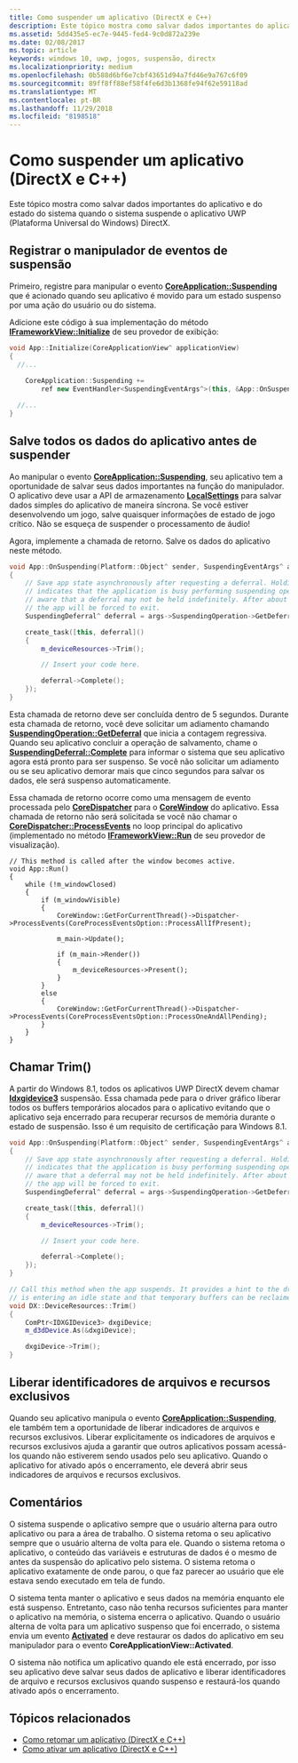 ```yaml
---
title: Como suspender um aplicativo (DirectX e C++)
description: Este tópico mostra como salvar dados importantes do aplicativo e do estado do sistema quando o sistema suspende o aplicativo UWP (Plataforma Universal do Windows) DirectX.
ms.assetid: 5dd435e5-ec7e-9445-fed4-9c0d872a239e
ms.date: 02/08/2017
ms.topic: article
keywords: windows 10, uwp, jogos, suspensão, directx
ms.localizationpriority: medium
ms.openlocfilehash: 0b588d6bf6e7cbf43651d94a7fd46e9a767c6f09
ms.sourcegitcommit: 89ff8ff88ef58f4fe6d3b1368fe94f62e59118ad
ms.translationtype: MT
ms.contentlocale: pt-BR
ms.lasthandoff: 11/29/2018
ms.locfileid: "8198518"
---
```

# <a name="how-to-suspend-an-app-directx-and-c"></a>Como suspender um aplicativo (DirectX e C++)



Este tópico mostra como salvar dados importantes do aplicativo e do estado do sistema quando o sistema suspende o aplicativo UWP (Plataforma Universal do Windows) DirectX.

## <a name="register-the-suspending-event-handler"></a>Registrar o manipulador de eventos de suspensão


Primeiro, registre para manipular o evento [**CoreApplication::Suspending**](https://msdn.microsoft.com/library/windows/apps/br205860) que é acionado quando seu aplicativo é movido para um estado suspenso por uma ação do usuário ou do sistema.

Adicione este código à sua implementação do método [**IFrameworkView::Initialize**](https://msdn.microsoft.com/library/windows/apps/hh700495) de seu provedor de exibição:

```cpp
void App::Initialize(CoreApplicationView^ applicationView)
{
  //...
  
    CoreApplication::Suspending +=
        ref new EventHandler<SuspendingEventArgs^>(this, &App::OnSuspending);

  //...
}
```

## <a name="save-any-app-data-before-suspending"></a>Salve todos os dados do aplicativo antes de suspender


Ao manipular o evento [**CoreApplication::Suspending**](https://msdn.microsoft.com/library/windows/apps/br205860), seu aplicativo tem a oportunidade de salvar seus dados importantes na função do manipulador. O aplicativo deve usar a API de armazenamento [**LocalSettings**](https://msdn.microsoft.com/library/windows/apps/br241622) para salvar dados simples do aplicativo de maneira síncrona. Se você estiver desenvolvendo um jogo, salve quaisquer informações de estado de jogo crítico. Não se esqueça de suspender o processamento de áudio!

Agora, implemente a chamada de retorno. Salve os dados do aplicativo neste método.

```cpp
void App::OnSuspending(Platform::Object^ sender, SuspendingEventArgs^ args)
{
    // Save app state asynchronously after requesting a deferral. Holding a deferral
    // indicates that the application is busy performing suspending operations. Be
    // aware that a deferral may not be held indefinitely. After about five seconds,
    // the app will be forced to exit.
    SuspendingDeferral^ deferral = args->SuspendingOperation->GetDeferral();

    create_task([this, deferral]()
    {
        m_deviceResources->Trim();

        // Insert your code here.

        deferral->Complete();
    });
}
```

Esta chamada de retorno deve ser concluída dentro de 5 segundos. Durante esta chamada de retorno, você deve solicitar um adiamento chamando [**SuspendingOperation::GetDeferral**](https://msdn.microsoft.com/library/windows/apps/br224690) que inicia a contagem regressiva. Quando seu aplicativo concluir a operação de salvamento, chame o [**SuspendingDeferral::Complete**](https://msdn.microsoft.com/library/windows/apps/br224685) para informar o sistema que seu aplicativo agora está pronto para ser suspenso. Se você não solicitar um adiamento ou se seu aplicativo demorar mais que cinco segundos para salvar os dados, ele será suspenso automaticamente.

Essa chamada de retorno ocorre como uma mensagem de evento processada pelo [**CoreDispatcher**](https://msdn.microsoft.com/library/windows/apps/br208211) para o [**CoreWindow**](https://msdn.microsoft.com/library/windows/apps/br208225) do aplicativo. Essa chamada de retorno não será solicitada se você não chamar o [**CoreDispatcher::ProcessEvents**](https://msdn.microsoft.com/library/windows/apps/br208215) no loop principal do aplicativo (implementado no método [**IFrameworkView::Run**](https://msdn.microsoft.com/library/windows/apps/hh700505) de seu provedor de visualização).

``` syntax
// This method is called after the window becomes active.
void App::Run()
{
    while (!m_windowClosed)
    {
        if (m_windowVisible)
        {
            CoreWindow::GetForCurrentThread()->Dispatcher->ProcessEvents(CoreProcessEventsOption::ProcessAllIfPresent);

            m_main->Update();

            if (m_main->Render())
            {
                m_deviceResources->Present();
            }
        }
        else
        {
            CoreWindow::GetForCurrentThread()->Dispatcher->ProcessEvents(CoreProcessEventsOption::ProcessOneAndAllPending);
        }
    }
}
```

## <a name="call-trim"></a>Chamar Trim()


A partir do Windows 8.1, todos os aplicativos UWP DirectX devem chamar [**Idxgidevice3**](https://msdn.microsoft.com/library/windows/desktop/dn280346) suspensão. Essa chamada pede para o driver gráfico liberar todos os buffers temporários alocados para o aplicativo evitando que o aplicativo seja encerrado para recuperar recursos de memória durante o estado de suspensão. Isso é um requisito de certificação para Windows 8.1.

```cpp
void App::OnSuspending(Platform::Object^ sender, SuspendingEventArgs^ args)
{
    // Save app state asynchronously after requesting a deferral. Holding a deferral
    // indicates that the application is busy performing suspending operations. Be
    // aware that a deferral may not be held indefinitely. After about five seconds,
    // the app will be forced to exit.
    SuspendingDeferral^ deferral = args->SuspendingOperation->GetDeferral();

    create_task([this, deferral]()
    {
        m_deviceResources->Trim();

        // Insert your code here.

        deferral->Complete();
    });
}

// Call this method when the app suspends. It provides a hint to the driver that the app 
// is entering an idle state and that temporary buffers can be reclaimed for use by other apps.
void DX::DeviceResources::Trim()
{
    ComPtr<IDXGIDevice3> dxgiDevice;
    m_d3dDevice.As(&dxgiDevice);

    dxgiDevice->Trim();
}
```

## <a name="release-any-exclusive-resources-and-file-handles"></a>Liberar identificadores de arquivos e recursos exclusivos


Quando seu aplicativo manipula o evento [**CoreApplication::Suspending**](https://msdn.microsoft.com/library/windows/apps/br205860), ele também tem a oportunidade de liberar indicadores de arquivos e recursos exclusivos. Liberar explicitamente os indicadores de arquivos e recursos exclusivos ajuda a garantir que outros aplicativos possam acessá-los quando não estiverem sendo usados pelo seu aplicativo. Quando o aplicativo for ativado após o encerramento, ele deverá abrir seus indicadores de arquivos e recursos exclusivos.

## <a name="remarks"></a>Comentários


O sistema suspende o aplicativo sempre que o usuário alterna para outro aplicativo ou para a área de trabalho. O sistema retoma o seu aplicativo sempre que o usuário alterna de volta para ele. Quando o sistema retoma o aplicativo, o conteúdo das variáveis e estruturas de dados é o mesmo de antes da suspensão do aplicativo pelo sistema. O sistema retoma o aplicativo exatamente de onde parou, o que faz parecer ao usuário que ele estava sendo executado em tela de fundo.

O sistema tenta manter o aplicativo e seus dados na memória enquanto ele está suspenso. Entretanto, caso não tenha recursos suficientes para manter o aplicativo na memória, o sistema encerra o aplicativo. Quando o usuário alterna de volta para um aplicativo suspenso que foi encerrado, o sistema envia um evento [**Activated**](https://msdn.microsoft.com/library/windows/apps/br225018) e deve restaurar os dados do aplicativo em seu manipulador para o evento **CoreApplicationView::Activated**.

O sistema não notifica um aplicativo quando ele está encerrado, por isso seu aplicativo deve salvar seus dados de aplicativo e liberar identificadores de arquivo e recursos exclusivos quando suspenso e restaurá-los quando ativado após o encerramento.

## <a name="related-topics"></a>Tópicos relacionados

* [Como retomar um aplicativo (DirectX e C++)](how-to-resume-an-app-directx-and-cpp.md)
* [Como ativar um aplicativo (DirectX e C++)](how-to-activate-an-app-directx-and-cpp.md)

 

 




